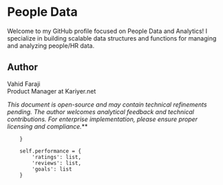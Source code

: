 
# People Data 

Welcome to my GitHub profile focused on People Data and Analytics! I specialize in building scalable data structures and functions for managing and analyzing people/HR data.

## Author 
Vahid Faraji  
Product Manager at Kariyer.net

*This document is open-source and may contain technical refinements pending. The author welcomes analytical feedback and technical contributions. For enterprise implementation, please ensure proper licensing and compliance.***


        }
        
        self.performance = {
            'ratings': list,
            'reviews': list,
            'goals': list
        }
